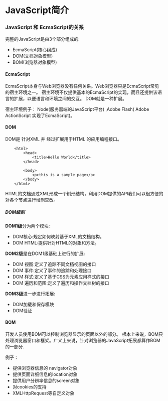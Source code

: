 # JavaScript简介

### JavaScript 和 EcmaScript的关系

完整的JavaScript是由3个部分组成的:
* EcmaScript(核心组成)
* DOM(文档对象模型)
* BOM(浏览器对象模型)



#### EcmaScript

EcmaScript本身与Web浏览器没有任何关系。Web浏览器只是EcmaScript常见的宿主环境之一。
宿主环境不仅提供基本的EcmaScript的实现，而且还提供该语言的扩展，以便语言和环境之间的交互。
DOM就是一种扩展。

宿主环境例子： Node(服务器端的JavaScript平台) ,Adobe Flash( Adobe ActionScript 实现了EcmaScript)。



#### DOM

DOM是 针对XML 并 经过扩展用于HTML 的应用编程接口。

        <html>
            <head>
                <title>Hello World</title>
            </head>

            <body>
                <p>this is a sample page</p>
            </body>
        </html>

HTML的文档通过XML形成一个树形结构，利用DOM提供的API我们可以很方便的对各个节点进行增删查改。

##### DOM级别

**DOM1级**分为两个模块:
* DOM核心:规定如何映射基于XML的文档结构。
* DOM HTML:提供针对HTML的对象和方法。

**DOM2级**是在DOM1级基础上进行的扩展:
* DOM 视图:定义了追踪不同文档视图的接口
* DOM 事件:定义了事件的追踪和处理接口
* DOM 样式:定义了基于CSS为元素应用样式的接口
* DOM 遍历和范围:定义了遍历和操作文档树的接口

**DOM3级**进一步进行拓展:
* DOM加载和保存模块
* DOM验证


#### BOM
开发人员使用BOM可以控制浏览器显示的页面以外的部分。
根本上来说，BOM只处理浏览器窗口和框架。广义上来说，针对浏览器的JavaScript拓展都算作BOM的一部分.

例子：
* 提供浏览器信息的 navigator对象
* 提供页面详细信息的location对象
* 提供用户分辨率信息的screen对象
* 对cookies的支持
* XMLHttpRequest等自定义对象

